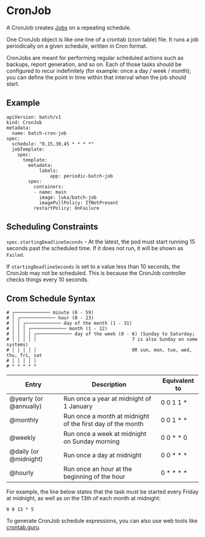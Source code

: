 # CronJob

A CronJob creates [Jobs](./Jobs.md) on a repeating schedule.

One CronJob object is like one line of a crontab (cron table) file. It runs a job periodically on a given schedule, written in Cron format.

CronJobs are meant for performing regular scheduled actions such as backups, report generation, and so on. Each of those tasks should be configured to recur indefinitely (for example: once a day / week / month); you can define the point in time within that interval when the job should start.

## Example

```
apiVersion: batch/v1
kind: CronJob
metadata:
  name: batch-cron-job
spec:
  schedule: "0,15,30,45 * * * *"
  jobTemplate:
    spec:
      template:
        metadata:
            labels:
                app: periodic-batch-job
        spec:
          containers:
          - name: main
            image: luka/batch-job
            imagePullPolicy: IfNotPresent
          restartPolicy: OnFailure
```

## Scheduling Constraints
`spec.startingDeadlineSeconds` - At the latest, the pod must start running 15 seconds past the scheduled time.
If it does not run, it will be shown as `Failed`.

 If `startingDeadlineSeconds` is set to a value less than 10 seconds, the CronJob may not be scheduled. This is because the CronJob controller checks things every 10 seconds.

## Crom Schedule Syntax
```
# ┌───────────── minute (0 - 59)
# │ ┌───────────── hour (0 - 23)
# │ │ ┌───────────── day of the month (1 - 31)
# │ │ │ ┌───────────── month (1 - 12)
# │ │ │ │ ┌───────────── day of the week (0 - 6) (Sunday to Saturday;
# │ │ │ │ │                                   7 is also Sunday on some systems)
# │ │ │ │ │                                   OR sun, mon, tue, wed, thu, fri, sat
# │ │ │ │ │
# * * * * *
```

| Entry | Description | Equivalent to |
| --- | --- | --- |
| @yearly (or @annually) | Run once a year at midnight of 1 January | 0 0 1 1 * |
| @monthly | Run once a month at midnight of the first day of the month | 0 0 1 * * |
| @weekly | Run once a week at midnight on Sunday morning | 0 0 * * 0 |
| @daily (or @midnight) | Run once a day at midnight | 0 0 * * * |
| @hourly | Run once an hour at the beginning of the hour | 0 * * * * |

For example, the line below states that the task must be started every Friday at midnight, as well as on the 13th of each month at midnight:

`0 0 13 * 5`

To generate CronJob schedule expressions, you can also use web tools like [crontab.guru](https://crontab.guru/).